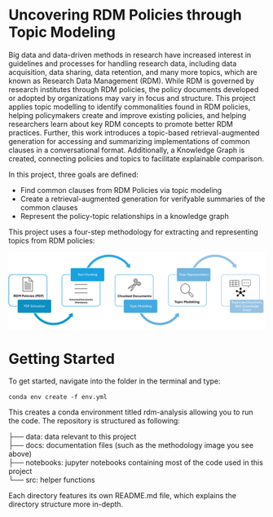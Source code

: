 # Uncovering RDM Policies through Topic Modeling

Big data and data-driven methods in research have increased interest in guidelines and processes for handling research data, including data acquisition, data sharing, data retention, and many more topics, which are known as Research Data Management (RDM). While RDM is governed by research institutes through RDM policies, the policy documents developed or adopted by organizations may vary in focus and structure. This project applies topic modelling to identify commonalities found in RDM policies, helping policymakers create and improve existing policies, and helping researchers learn about key RDM concepts to promote better RDM practices. Further, this work introduces a topic-based retrieval-augmented generation for accessing and summarizing implementations of common clauses in a conversational format. Additionally, a Knowledge Graph is created, connecting policies and topics to facilitate explainable comparison.

In this project, three goals are defined:

- Find common clauses from RDM Policies via topic modeling
- Create a retrieval-augmented generation for verifyable summaries of the common clauses
- Represent the policy-topic relationships in a knowledge graph

This project uses a four-step methodology for extracting and representing topics from RDM policies:

<picture>
  <source media="(prefers-color-scheme: dark)" srcset="https://raw.githubusercontent.com/jonasybei/uncovering-rdm-policies-through-topic-modeling/refs/heads/new/docs/img/methodology_dark_mode.png">
  <source media="(prefers-color-scheme: light)" srcset="https://raw.githubusercontent.com/jonasybei/uncovering-rdm-policies-through-topic-modeling/refs/heads/new/docs/img/methodology.png">
  <img alt="The methodology of the project." src="https://raw.githubusercontent.com/jonasybei/uncovering-rdm-policies-through-topic-modeling/refs/heads/new/docs/img/methodology.png">
</picture>

# Getting Started

To get started, navigate into the folder in the terminal and type:

```
conda env create -f env.yml
```

This creates a conda environment titled rdm-analysis allowing you to run the code. The repository is structured as following:

├── data: data relevant to this project  
├── docs: documentation files (such as the methodology image you see above)  
├── notebooks: jupyter notebooks containing most of the code used in this project  
└── src: helper functions  


Each directory features its own README.md file, which explains the directory structure more in-depth.